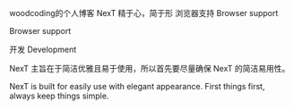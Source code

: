 woodcoding的个人博客
NexT
精于心，简于形
浏览器支持 Browser support

Browser support

开发 Development

NexT 主旨在于简洁优雅且易于使用，所以首先要尽量确保 NexT 的简洁易用性。

NexT is built for easily use with elegant appearance. First things first, always keep things simple.